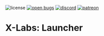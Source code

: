 ![license](https://img.shields.io/github/license/XLabsProject/launcher.svg)
[![open bugs](https://img.shields.io/github/issues/XLabsProject/launcher/bug?label=bugs)](https://github.com/XLabsProject/launcher/issues?q=is%3Aissue+is%3Aopen+label%3Abug)
[![discord](https://img.shields.io/endpoint?url=https://momo5502.com/iw4x/members-badge.php)](https://discord.gg/sKeVmR3)
[![patreon](https://img.shields.io/badge/patreon-support-blue.svg?logo=patreon)](https://www.patreon.com/xlabsproject)


# X-Labs: Launcher
